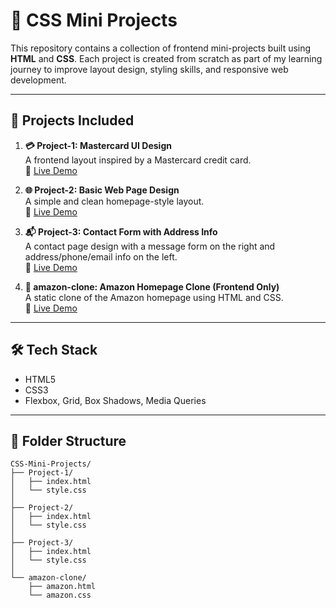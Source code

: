 # 🎨 CSS Mini Projects

This repository contains a collection of frontend mini-projects built using **HTML** and **CSS**. Each project is created from scratch as part of my learning journey to improve layout design, styling skills, and responsive web development.

---

## 📁 Projects Included

1. **💳 Project-1: Mastercard UI Design**  
   A frontend layout inspired by a Mastercard credit card.  
   🔗 [Live Demo](https://thecode-hunter.github.io/CSS-Mini-Projects/Project-1/)

2. **🌐 Project-2: Basic Web Page Design**  
   A simple and clean homepage-style layout.  
   🔗 [Live Demo](https://thecode-hunter.github.io/CSS-Mini-Projects/Project-2/)

3. **📬 Project-3: Contact Form with Address Info**  
   A contact page design with a message form on the right and address/phone/email info on the left.  
   🔗 [Live Demo](https://thecode-hunter.github.io/CSS-Mini-Projects/Project-3/)

4. **🛒 amazon-clone: Amazon Homepage Clone (Frontend Only)**  
   A static clone of the Amazon homepage using HTML and CSS.  
   🔗 [Live Demo](https://thecode-hunter.github.io/CSS-Mini-Projects/amazon-clone/amazon.html)

---

## 🛠️ Tech Stack

- HTML5
- CSS3
- Flexbox, Grid, Box Shadows, Media Queries

---

## 📂 Folder Structure

```plaintext
CSS-Mini-Projects/
├── Project-1/
│   ├── index.html
│   └── style.css
│
├── Project-2/
│   ├── index.html
│   └── style.css
│
├── Project-3/
│   ├── index.html
│   └── style.css
│
└── amazon-clone/
    ├── amazon.html
    └── amazon.css
